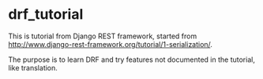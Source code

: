 # drf_tutorial
This is tutorial from Django REST framework, started from http://www.django-rest-framework.org/tutorial/1-serialization/.

The purpose is to learn DRF and try features not documented in the tutorial, like translation.
